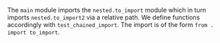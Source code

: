The `main` module imports the `nested.to_import` module which in turn imports `nested.to_import2` via a relative path.
We define functions accordingly with `test_chained_import`. The import is of the form `from . import to_import`.
